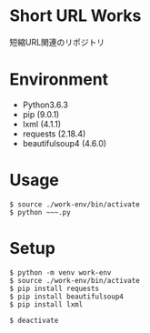 # Short URL Works
短縮URL関連のリポジトリ

# Environment
- Python3.6.3
- pip (9.0.1)
- lxml (4.1.1)
- requests (2.18.4)
- beautifulsoup4 (4.6.0)

# Usage
```
$ source ./work-env/bin/activate
$ python ~~~.py
```

# Setup
```
$ python -m venv work-env
$ source ./work-env/bin/activate
$ pip install requests
$ pip install beautifulsoup4
$ pip install lxml

$ deactivate
```
